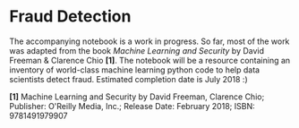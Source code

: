 # Fraud Detection

The accompanying notebook is a work in progress. So far, most of the work was adapted from the book *Machine Learning and Security* by David Freeman & Clarence Chio **[1]**. The notebook will be a resource containing an inventory of world-class machine learning python code to help data scientists detect fraud. Estimated completion date is July 2018 :)

**[1]** Machine Learning and Security by David Freeman, Clarence Chio; Publisher: O'Reilly Media, Inc.; Release Date: February 2018; ISBN: 9781491979907
